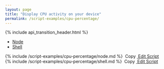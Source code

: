 ```yaml
---
layout: page
title: "Display CPU activity on your device"
permalink: /script-examples/cpu-percentage/
---
```


{% include api_transition_header.html %}

<!-- Nav tabs -->
<ul class="nav nav-tabs code-nav-tabs" role="tablist">

  <li class="nav-item">
    <a class="nav-link active node-language" id="cpu-percentage-node-tab" data-toggle="tab" href="#cpu-percentage-node" role="tab" aria-controls="cpu-percentage-node" aria-selected="false">Node</a>
  </li>

  <li class="nav-item">
    <a class="nav-link shell-language" id="cpu-percentage-shell-tab" data-toggle="tab" href="#cpu-percentage-shell" role="tab" aria-controls="cpu-percentage-shell" aria-selected="false">Shell</a>
  </li>

</ul>

<!-- Tab panes -->
<div class="tab-content">

<!-- Node code -->
<div class="code active tab-pane" id="cpu-percentage-node" role="tabpanel" aria-labelledby="cpu-percentage-node-tab" markdown="1">
{% include /script-examples/cpu-percentage/node.md %}
<!-- copy button -->
<a class="btn btn-sm copy-action" data-toggle="tooltip" data-placement="top" title="copy"  onclick="copyToClipBoard('cpu-percentage-node')"><i class="fa fa-copy"></i>&nbsp;Copy</a>
<!-- edit button -->
<a class="btn btn-sm edit-action"  href="https://github.com/DasKeyboard/Daskeyboard.io/blob/master/_includes/script-examples/cpu-percentage/node.md"><i class="fa fa-pencil"></i>&nbsp;Edit Script</a>
</div>


<!-- Shell code -->
<div class="code tab-pane" id="cpu-percentage-shell" role="tabpanel" aria-labelledby="cpu-percentage-shell-tab" markdown="1">
{% include /script-examples/cpu-percentage/shell.md %}
<!-- copy button -->
<a class="btn btn-sm copy-action" data-toggle="tooltip" data-placement="top" title="copy"  onclick="copyToClipBoard('cpu-percentage-shell')"><i class="fa fa-copy"></i>&nbsp;Copy</a>
<!-- edit button -->
<a class="btn btn-sm edit-action"  href="https://github.com/DasKeyboard/Daskeyboard.io/blob/master/_includes/script-examples/cpu-percentage/shell.md"><i class="fa fa-pencil"></i>&nbsp;Edit Script</a>
</div>

</div>